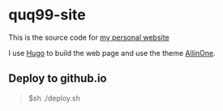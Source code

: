# quq99-site

This is the source code for [my personal website](quq99.github.io)

I use [Hugo](https://gohugo.io/) to build the web page and use the theme [AllinOne](https://github.com/orianna-zzo/AllinOne).

## Deploy to github.io

> $sh ./deploy.sh

